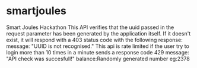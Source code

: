 # smartjoules
Smart Joules Hackathon
This API verifies that the uuid passed in the request parameter has been generated by the application itself. If it doesn't exist, it will respond with a 403 status code with the following response: message: "UUID is not recognised." This api is rate limited if the user try to login more than 10 times in a minute sends a response code 429 message: "API check was succesfull!" balance:Randomly generated number eg:2378

